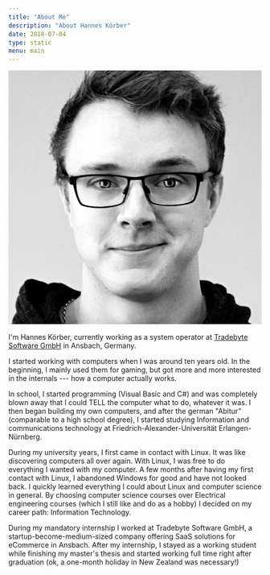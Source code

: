 ```yaml
---
title: "About Me"
description: "About Hannes Körber"
date: 2018-07-04
type: static
menu: main
---
```


<img class="image-center" src="/assets/images/me.jpg">

I'm Hannes Körber, currently working as a system operator at [Tradebyte Software GmbH](https://www.tradebyte.com/) in Ansbach, Germany.

I started working with computers when I was around ten years old. In the beginning, I mainly used them for gaming, but got more and more interested in the internals --- how a computer actually works.

In school, I started programming (Visual Basic and C#) and was completely blown away that I could TELL the computer what to do, whatever it was. I then began building my own computers, and after the german "Abitur" (comparable to a high school degree), I started studying Information and communications technology at Friedrich-Alexander-Universität Erlangen-Nürnberg.

During my university years, I first came in contact with Linux. It was like discovering computers all over again. With Linux, I was free to do everything I wanted with my computer. A few months after having my first contact with Linux, I abandoned Windows for good and have not looked back. I quickly learned everything I could about Linux and computer science in general. By choosing computer science courses over Electrical engineering courses (which I still like and do as a hobby) I decided on my career path: Information Technology.

During my mandatory internship I worked at Tradebyte Software GmbH, a startup-become-medium-sized company offering SaaS solutions for eCommerce in Ansbach. After my internship, I stayed as a working student while finishing my master's thesis and started working full time right after graduation (ok, a one-month holiday in New Zealand was necessary!)


